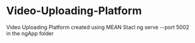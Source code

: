 # Video-Uploading-Platform
Video Uploading Platform created using MEAN Stacl ng serve --port 5002 in the ngApp folder

